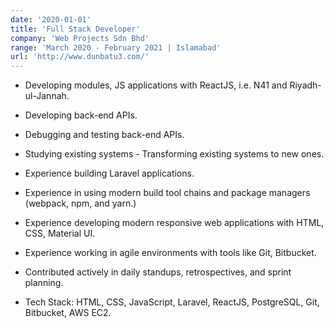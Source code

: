 ```yaml
---
date: '2020-01-01'
title: 'Full Stack Developer'
company: 'Web Projects Sdn Bhd'
range: 'March 2020 - February 2021 | Islamabad'
url: 'http://www.dunbatu3.com/'
---
```


- Developing modules, JS applications with ReactJS, i.e. N41 and Riyadh-ul-Jannah.

- Developing back-end APIs.

- Debugging and testing back-end APIs.

- Studying existing systems - Transforming existing systems to new ones.

- Experience building Laravel applications. 

- Experience in using modern build tool chains and package managers (webpack, npm, and yarn.) 

- Experience developing modern responsive web applications with HTML, CSS, Material UI.

- Experience working in agile environments with tools like Git, Bitbucket.

- Contributed actively in daily standups, retrospectives, and sprint planning.

- Tech Stack: HTML, CSS, JavaScript, Laravel, ReactJS, PostgreSQL, Git, Bitbucket, AWS EC2.